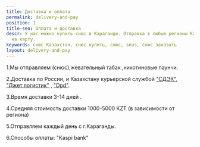 ```yaml
---
title: Доставка и оплата
permalink: delivery-and-pay
position: 1
title-seo: Оплата и доставка
descr: У нас можно купить снюс в Караганде. Отправка в любые регионы Казахстана. Оплата
  на карту.
keywords: снюс Казахстан, снюс купить, снюс, snus, снюс заказать
layout: delivery-and-pay
---
```


1.Мы отправляем (снюс),жевательный табак ,никотиновые паунчи.

2.Доставка по России, и Казахстану  курьерской службой ["СДЭК"](http://cdek.kz/), ["Джет логистик"](https://www.jet.com.kz) , ["Dpd"](https://www.dpd.kz).

3.Время доставки 3-14 дней .

4.Средняя стоимость доставки 1000-5000 KZT (в зависимости от региона)

5.Отправляем каждый день с г.Караганды.

6.Способы оплаты: "Kaspi bank"